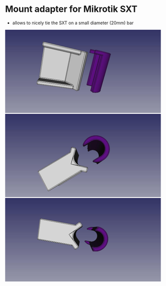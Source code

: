 # Mount adapter for Mikrotik SXT
* allows to nicely tie the SXT on a small diameter (20mm) bar

![bottom](./bracket-01.jpg)
![bottom](./bracket-02.jpg)
![bottom](./bracket-03.jpg)
